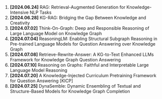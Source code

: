 1. **\[2024.06.24\]** RAG: Retrieval-Augmented Generation for Knowledge-Intensive NLP Tasks
2. **\[2024.06.28\]** KG-RAG: Bridging the Gap Between Knowledge and Creativity
3. **\[2024.07.02\]** Think-On-Graph: Deep and Responsible Reasoning of Large Language Model on Knowledge Graph
4. **\[2024.07.04\]** ReasoningLM: Enabling Structural Subgraph Reasoning in Pre-trained Language Models for Question Answering over Knowledge Graph
5. **\[2024.07.08\]** Retrieve-Rewrite-Answer: A KG-to-Text Enhanced LLMs Framework for Knowledge Graph Question Answering
6. **\[2024.07.10\]** Reasoning on Graphs: Faithful and Interpretable Large Language Model Reasoning
7. **\[2024.07.20\]** A Knowledge-Injected Curriculum Pretraining Framework for Question Answering \[KICP\]
8. **\[2024.07.25\]** DynaSemble: Dynamic Ensembling of Textual and Structure-Based Models for Knowledge Graph Completion
